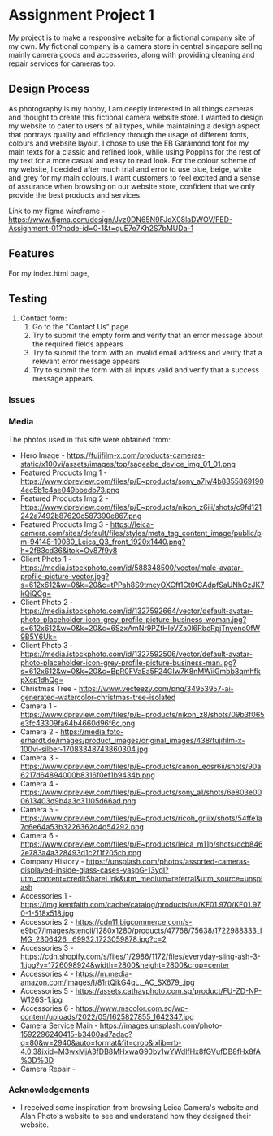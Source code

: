 # Assignment Project 1

My project is to make a responsive website for a fictional company site of my own. My fictional company is a camera store in central singapore selling mainly camera goods and accessories, along with providing cleaning and repair services for cameras too.
 
## Design Process

As photography is my hobby, I am deeply interested in all things cameras and thought to create this fictional camera website store. I wanted to design my website to cater to users of all types, while maintaining a design aspect that portrays quality and efficiency through the usage of different fonts, colours and website layout. I chose to use the EB Garamond font for my main texts for a classic and refined look, while using Poppins for the rest of my text for a more casual and easy to read look. For the colour scheme of my website, I decided after much trial and error to use blue, beige, white and grey for my main colours. I want customers to feel excited and a sense of assurance when browsing on our website store, confident that we only provide the best products and services.

Link to my figma wireframe - https://www.figma.com/design/Jvz0DN65N9FJdX08laDWOV/FED-Assignment-01?node-id=0-1&t=quE7e7Kh2S7bMUDa-1

## Features

For my index.html page, 
 

## Testing

1. Contact form:
    1. Go to the "Contact Us" page
    2. Try to submit the empty form and verify that an error message about the required fields appears
    3. Try to submit the form with an invalid email address and verify that a relevant error message appears
    4. Try to submit the form with all inputs valid and verify that a success message appears.

### Issues



### Media
The photos used in this site were obtained from:
- Hero Image - https://fujifilm-x.com/products-cameras-static/x100vi/assets/images/top/sageabe_device_img_01_01.png
- Featured Products Img 1 - https://www.dpreview.com/files/p/E~products/sony_a7iv/4b88558691904ec5b1c4ae049bbedb73.png
- Featured Products Img 2 - https://www.dpreview.com/files/p/E~products/nikon_z6iii/shots/c9fd121242a7492b87620c587390e867.png
- Featured Products Img 3 - https://leica-camera.com/sites/default/files/styles/meta_tag_content_image/public/pm-94148-19080_Leica_Q3_front_1920x1440.png?h=2f83cd36&itok=Ov87f9y8
- Client Photo 1 - https://media.istockphoto.com/id/588348500/vector/male-avatar-profile-picture-vector.jpg?s=612x612&w=0&k=20&c=tPPah8S9tmcyOXCft1Ct0tCAdpfSaUNhGzJK7kQiQCg=
- Client Photo 2 - https://media.istockphoto.com/id/1327592664/vector/default-avatar-photo-placeholder-icon-grey-profile-picture-business-woman.jpg?s=612x612&w=0&k=20&c=6SzxAmNr9PZtHIeVZa0l6RbcRpjTnyeno0fW9B5Y6Uk=
- Client Photo 3 - https://media.istockphoto.com/id/1327592506/vector/default-avatar-photo-placeholder-icon-grey-profile-picture-business-man.jpg?s=612x612&w=0&k=20&c=BpR0FVaEa5F24GIw7K8nMWiiGmbb8qmhfkpXcp1dhQg=
- Christmas Tree - https://www.vecteezy.com/png/34953957-ai-generated-watercolor-christmas-tree-isolated
- Camera 1 - https://www.dpreview.com/files/p/E~products/nikon_z8/shots/09b3f065e3fc43309fa64b4660d96f6c.png
- Camera 2 - https://media.foto-erhardt.de/images/product_images/original_images/438/fujifilm-x-100vi-silber-17083348743860304.jpg
- Camera 3 - https://www.dpreview.com/files/p/E~products/canon_eosr6ii/shots/90a6217d64894000b8316f0ef1b9434b.png
- Camera 4 - https://www.dpreview.com/files/p/E~products/sony_a1/shots/6e803e000613403d9b4a3c31105d66ad.png
- Camera 5 - https://www.dpreview.com/files/p/E~products/ricoh_griiix/shots/54ffe1a7c6e64a53b3226362d4d54292.png
- Camera 6 - https://www.dpreview.com/files/p/E~products/leica_m11p/shots/dcb8462e783a4a328493d1c2f1f205cb.png
- Company History - https://unsplash.com/photos/assorted-cameras-displayed-inside-glass-cases-yaspG-13ydI?utm_content=creditShareLink&utm_medium=referral&utm_source=unsplash
- Accessories 1 - https://img.kentfaith.com/cache/catalog/products/us/KF01.970/KF01.970-1-518x518.jpg
- Accessories 2 - https://cdn11.bigcommerce.com/s-e9bd7/images/stencil/1280x1280/products/47768/75638/1722988333_IMG_2306426__69932.1723059878.jpg?c=2
- Accessories 3 - https://cdn.shopify.com/s/files/1/2986/1172/files/everyday-sling-ash-3-1.jpg?v=1726098924&width=2800&height=2800&crop=center
- Accessories 4 - https://m.media-amazon.com/images/I/81rtQikG4qL._AC_SX679_.jpg
- Accessories 5 - https://assets.cathayphoto.com.sg/product/FU-ZD-NP-W126S-1.jpg
- Accessories 6 - https://www.mscolor.com.sg/wp-content/uploads/2022/05/1625827855_1642347.jpg
- Camera Service Main - https://images.unsplash.com/photo-1592296240415-b3400ad7adac?q=80&w=2940&auto=format&fit=crop&ixlib=rb-4.0.3&ixid=M3wxMjA3fDB8MHxwaG90by1wYWdlfHx8fGVufDB8fHx8fA%3D%3D
- Camera Repair - 

### Acknowledgements

- I received some inspiration from browsing Leica Camera's website and Alan Photo's website to see and understand how they designed their website.